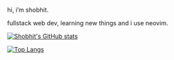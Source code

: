 hi, i’m shobhit.

fullstack web dev, learning new things and i use neovim.

[![Shobhit's GitHub stats](https://github-readme-stats.vercel.app/api?username=Shobhit-Nagpal&show_icons=true&theme=radical)](https://github.com/anuraghazra/github-readme-stats)

[![Top Langs](https://github-readme-stats.vercel.app/api/top-langs/?username=Shobhit-Nagpal&layout=compact&theme=radical)](https://github.com/anuraghazra/github-readme-stats)
